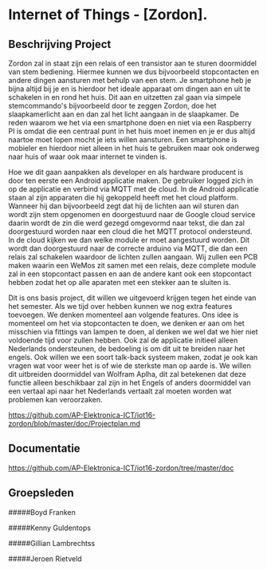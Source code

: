 # Internet of Things - [Zordon].
## Beschrijving Project

Zordon zal in staat zijn een relais of een transistor aan te sturen doormiddel van stem bediening. Hiermee kunnen we dus bijvoorbeeld stopcontacten en andere dingen aansturen met behulp van een stem. Je smartphone heb je bijna altijd bij je en is hierdoor het ideale apparaat om dingen aan en uit te schakelen in en rond het huis. Dit aan en uitzetten zal gaan via simpele stemcommando's bijvoorbeeld door te zeggen Zordon, doe het slaapkamerlicht aan  en dan zal het licht aangaan in de slaapkamer. De reden waarom we het via een smartphone doen en niet via een Raspberry PI is omdat die een centraal punt in het huis moet inemen en je er dus altijd naartoe moet lopen mocht je iets willen aansturen. Een smartphone is mobieler en hierdoor niet alleen in het huis te gebruiken maar ook onderweg naar huis of waar ook maar internet te vinden is.

Hoe we dit gaan aanpakken als developer en als hardware producent is door ten eerste een Android applicatie maken. De gebruiker logged zich in op de applicatie en verbind via MQTT met de cloud. In de Android applicatie staan al zijn apparaten die hij gekoppeld heeft met het cloud platform. Wanneer hij dan bijvoorbeeld zegt dat hij de lichten aan wil sturen dan wordt zijn stem opgenomen en doorgestuurd naar de Google cloud service daarin wordt de zin die werd gezegd omgevormd naar tekst, die dan zal doorgestuurd worden naar een cloud die het MQTT protocol ondersteund. In de cloud kijken we dan welke module er moet aangestuurd worden. Dit wordt dan doorgestuurd naar de correcte arduino via MQTT, die dan een relais zal schakelen waardoor de lichten zullen aangaan. Wij zullen een PCB maken waarin een WeMos zit samen met een relais, deze complete module zal in een stopcontact passen en aan de andere kant ook een stopcontact hebben zodat het op alle aparaten met een stekker aan te sluiten is.

Dit is ons basis project, dit willen we uitgevoerd krijgen tegen het einde van het semester. Als we tijd over hebben kunnen we nog extra features toevoegen. We denken momenteel aan volgende features. Ons idee is momenteel om het via stopcontacten te doen, we denken er aan om het misschien via fittings van lampen te doen, al denken we wel dat we hier niet voldoende tijd voor zullen hebben. Ook zal de applicatie initieel alleen Nederlands ondersteunen, de bedoeling is om dit uit te breiden naar het engels. Ook willen we een soort talk-back systeem maken, zodat je ook kan vragen wat voor weer het is of wie de sterkste man op aarde is. We willen dit uitbreiden doormiddel van Wolfram Aplha, dit zal betekenen dat deze functie alleen beschikbaar zal zijn in het Engels of anders doormiddel van een vertaal api naar het Nederlands vertaalt zal moeten worden wat problemen kan veroorzaken.

https://github.com/AP-Elektronica-ICT/iot16-zordon/blob/master/doc/Projectplan.md

## Documentatie
https://github.com/AP-Elektronica-ICT/iot16-zordon/tree/master/doc
## Groepsleden
#####Boyd Franken

#####Kenny Guldentops

#####Gillian Lambrechtss

#####Jeroen Rietveld

